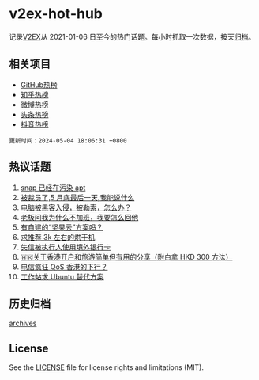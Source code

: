 # v2ex-hot-hub

 记录[V2EX](https://www.v2ex.com/)从 2021-01-06 日至今的热门话题。每小时抓取一次数据，按天[归档](archives)。
 
 ## 相关项目

- [GitHub热榜](https://github.com/snaildev/github-hot-hub)
- [知乎热榜](https://github.com/snaildev/zhihu-hot-hub)
- [微博热榜](https://github.com/snaildev/weibo-hot-hub)
- [头条热榜](https://github.com/snaildev/toutiao-hot-hub)
- [抖音热榜](https://github.com/snaildev/douyin-hot-hub)


 `更新时间：2024-05-04 18:06:31 +0800`

## 热议话题

1. [snap 已经在污染 apt](https://www.v2ex.com/t/1037576)
1. [被裁员了,5 月底最后一天,我能说什么](https://www.v2ex.com/t/1037624)
1. [电脑被黑客入侵，被勒索，怎么办？](https://www.v2ex.com/t/1037593)
1. [老板问我为什么不加班，我要怎么回他](https://www.v2ex.com/t/1037654)
1. [有自建的“坚果云”方案吗？](https://www.v2ex.com/t/1037585)
1. [求推荐 3k 左右的烘干机](https://www.v2ex.com/t/1037638)
1. [失信被执行人使用境外银行卡](https://www.v2ex.com/t/1037571)
1. [🇭🇰关于香港开户和旅游简单但有用的分享（附白拿 HKD 300 方法）](https://www.v2ex.com/t/1037598)
1. [电信疯狂 QoS 香港的下行？](https://www.v2ex.com/t/1037615)
1. [工作站求 Ubuntu 替代方案](https://www.v2ex.com/t/1037642)

## 历史归档

[archives](archives)

## License

See the [LICENSE](LICENSE) file for license rights and limitations (MIT).
